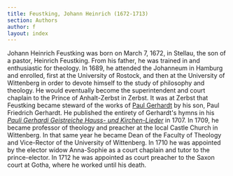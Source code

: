 ```yaml
---
title: Feustking, Johann Heinrich (1672-1713)
section: Authors
author: f
layout: index
---
```


Johann Heinrich Feustking was born on March 7, 1672, in Stellau, the son of a pastor, Heinrich Feustking. From his father, he was trained in and enthusiastic for theology. In 1689, he attended the Johanneum in Hamburg and enrolled, first at the University of Rostock, and then at the University of Wittenberg in order to devote himself to the study of philosophy and theology. He would eventually become the superintendent and court chaplain to the Prince of Anhalt-Zerbst in Zerbst. It was at Zerbst that Feustking became steward of the works of [Paul Gerhardt](/authors/gerhardt) by his son, Paul Friedrich Gerhardt. He published the entirety of Gerhardt's hymns in his [*Pauli Gerhardi Geistreiche Hauss- und Kirchen-Lieder*](/sources/pauli_feustking) in 1707. In 1709, he became professor of theology and preacher at the local Castle Church in Wittenberg. In that same year he became Dean of the Faculty of Theology and Vice-Rector of the University of Wittenberg. In 1710 he was appointed by the elector widow Anna-Sophie as a court chaplain and tutor to the prince-elector. In 1712 he was appointed as court preacher to the Saxon court at Gotha, where he worked until his death.




​			
​		